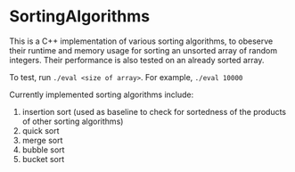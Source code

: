 # SortingAlgorithms

This is a C++ implementation of various sorting algorithms, to obeserve their runtime and memory usage for sorting an unsorted
array of random integers. Their performance is also tested on an already sorted array.

To test, run `./eval <size of array>`. For example, `./eval 10000`

Currently implemented sorting algorithms include:
1. insertion sort (used as baseline to check for sortedness of the products of other sorting algorithms)
2. quick sort
3. merge sort
4. bubble sort
5. bucket sort